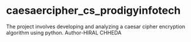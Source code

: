 # caesaercipher_cs_prodigyinfotech
 The project involves developing and analyzing a caesar cipher encryption algorithm using python.
 Author-HIRAL CHHEDA
